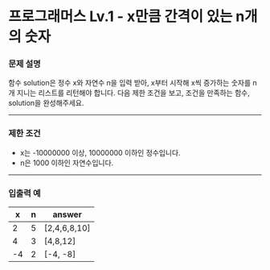 # 프로그래머스 Lv.1 - x만큼 간격이 있는 n개의 숫자
### 문제 설명
함수 solution은 정수 x와 자연수 n을 입력 받아, x부터 시작해 x씩 증가하는 숫자를 n개 지니는 리스트를 리턴해야 합니다. 다음 제한 조건을 보고, 조건을 만족하는 함수, solution을 완성해주세요.

---

### 제한 조건
- x는 -10000000 이상, 10000000 이하인 정수입니다.
- n은 1000 이하인 자연수입니다.

---

### 입출력 예
x | n | answer
----- | ----- | -----
2 | 5 | [2,4,6,8,10]
4 | 3 | [4,8,12]
-4 | 2 | [-4, -8]

